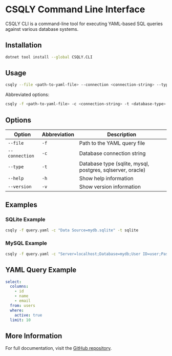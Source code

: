# CSQLY Command Line Interface

CSQLY CLI is a command-line tool for executing YAML-based SQL queries against various database systems.

## Installation

```bash
dotnet tool install --global CSQLY.CLI
```

## Usage

```bash
csqly --file <path-to-yaml-file> --connection <connection-string> --type <database-type>
```

Abbreviated options:

```bash
csqly -f <path-to-yaml-file> -c <connection-string> -t <database-type>
```

## Options

| Option | Abbreviation | Description |
|--------|--------------|-------------|
| `--file` | `-f` | Path to the YAML query file |
| `--connection` | `-c` | Database connection string |
| `--type` | `-t` | Database type (sqlite, mysql, postgres, sqlserver, oracle) |
| `--help` | `-h` | Show help information |
| `--version` | `-v` | Show version information |

## Examples

### SQLite Example

```bash
csqly -f query.yaml -c "Data Source=mydb.sqlite" -t sqlite
```

### MySQL Example

```bash
csqly -f query.yaml -c "Server=localhost;Database=mydb;User ID=user;Password=password;" -t mysql
```

## YAML Query Example

```yaml
select:
  columns:
    - id
    - name
    - email
  from: users
  where:
    active: true
  limit: 10
```

## More Information

For full documentation, visit the [GitHub repository](https://github.com/Standard-Query-Language/CSQLY).
